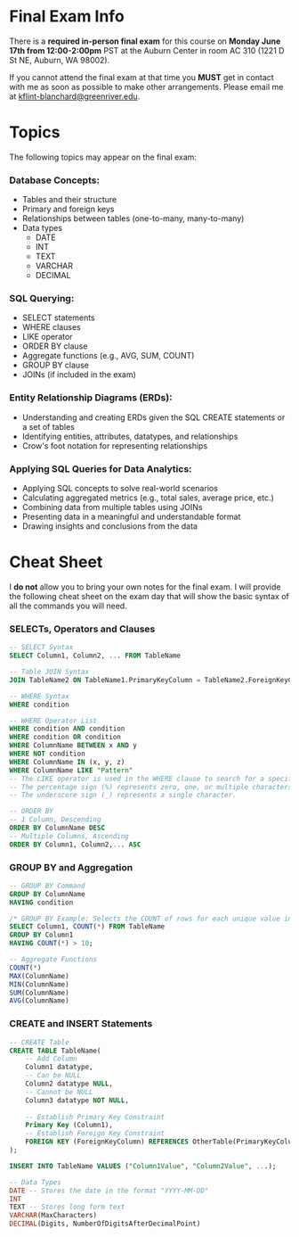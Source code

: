 # Final Exam Info

There is a **required in-person final exam** for this course on **Monday June 17th from 12:00-2:00pm** PST at the Auburn Center in room AC 310 (1221 D St NE, Auburn, WA 98002).

If you cannot attend the final exam at that time you **MUST** get in contact with me as soon as possible to make other arrangements. Please email me at kflint-blanchard@greenriver.edu.

# Topics

The following topics may appear on the final exam:

### Database Concepts:
- Tables and their structure
- Primary and foreign keys
- Relationships between tables (one-to-many, many-to-many)
- Data types
	- DATE
	- INT
	- TEXT
	- VARCHAR
	- DECIMAL

### SQL Querying:
- SELECT statements
- WHERE clauses
- LIKE operator
- ORDER BY clause
- Aggregate functions (e.g., AVG, SUM, COUNT)
- GROUP BY clause
- JOINs (if included in the exam)

### Entity Relationship Diagrams (ERDs):
- Understanding and creating ERDs given the SQL CREATE statements or a set of tables
- Identifying entities, attributes, datatypes, and relationships
- Crow's foot notation for representing relationships

### Applying SQL Queries for Data Analytics:
- Applying SQL concepts to solve real-world scenarios
- Calculating aggregated metrics (e.g., total sales, average price, etc.)
- Combining data from multiple tables using JOINs
- Presenting data in a meaningful and understandable format
- Drawing insights and conclusions from the data

# Cheat Sheet

I **do not** allow you to bring your own notes for the final exam. I will provide the following cheat sheet on the exam day that will show the basic syntax of all the commands you will need.

### SELECTs, Operators and Clauses
```sql
-- SELECT Syntax
SELECT Column1, Column2, ... FROM TableName

-- Table JOIN Syntax
JOIN TableName2 ON TableName1.PrimaryKeyColumn = TableName2.ForeignKeyColumn

-- WHERE Syntax
WHERE condition

-- WHERE Operator List
WHERE condition AND condition
WHERE condition OR condition
WHERE ColumnName BETWEEN x AND y
WHERE NOT condition
WHERE ColumnName IN (x, y, z)
WHERE ColumnName LIKE "Pattern"
-- The LIKE operator is used in the WHERE clause to search for a specified pattern in a column. It is often used with wildcard characters such as:
-- The percentage sign (%) represents zero, one, or multiple characters.
-- The underscore sign (_) represents a single character.
```

```sql
-- ORDER BY
-- 1 Column, Descending
ORDER BY ColumnName DESC
-- Multiple Columns, Ascending
ORDER BY Column1, Column2,... ASC
```

### GROUP BY and Aggregation
```sql
-- GROUP BY Command
GROUP BY ColumnName
HAVING condition

/* GROUP BY Example: Selects the COUNT of rows for each unique value in Column1, but only includes groups with a COUNT greater than 10. */
SELECT Column1, COUNT(*) FROM TableName 
GROUP BY Column1 
HAVING COUNT(*) > 10; 

-- Aggregate Functions
COUNT(*)
MAX(ColumnName)
MIN(ColumnName)
SUM(ColumnName)
AVG(ColumnName)
```


### CREATE and INSERT Statements
```sql
-- CREATE Table
CREATE TABLE TableName(
	-- Add Column
	Column1 datatype,
	-- Can be NULL
	Column2 datatype NULL,
	-- Cannot be NULL
	Column3 datatype NOT NULL,
	
	-- Establish Primary Key Constraint
	Primary Key (Column1),
	-- Establish Foreign Key Constraint
	FOREIGN KEY (ForeignKeyColumn) REFERENCES OtherTable(PrimaryKeyColumn)
);

INSERT INTO TableName VALUES ("Column1Value", "Column2Value", ...);

-- Data Types
DATE -- Stores the date in the format "YYYY-MM-DD"
INT
TEXT -- Stores long form text
VARCHAR(MaxCharacters)
DECIMAL(Digits, NumberOfDigitsAfterDecimalPoint)
```
